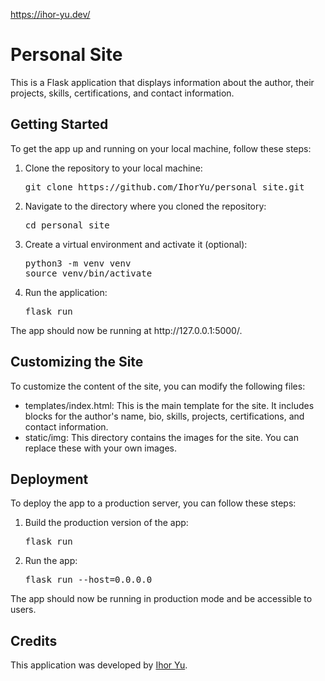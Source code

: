 https://ihor-yu.dev/
<h1>Personal Site</h1>
<p>This is a Flask application that displays information about the author, their projects, skills, certifications, and contact information.</p>

<h2>Getting Started</h2>
<p>To get the app up and running on your local machine, follow these steps:</p>
<ol>
  <li>Clone the repository to your local machine:
  <pre>
git clone https://github.com/IhorYu/personal_site.git
</pre></li>
  <li>Navigate to the directory where you cloned the repository:
  <pre>
cd personal_site
</pre></li>
  <li>Create a virtual environment and activate it (optional):
  <pre>
python3 -m venv venv
source venv/bin/activate
</pre></li>
  <li>Run the application:
  <pre>
flask run
</pre></li>
</ol>
<p>The app should now be running at http://127.0.0.1:5000/.</p>

<h2>Customizing the Site</h2>
<p>To customize the content of the site, you can modify the following files:</p>
<ul>
  <li>templates/index.html: This is the main template for the site. It includes blocks for the author's name, bio, skills, projects, certifications, and contact information.</li>
  <li>static/img: This directory contains the images for the site. You can replace these with your own images.</li>
</ul>

<h2>Deployment</h2>
<p>To deploy the app to a production server, you can follow these steps:</p>
<ol>
  <li>Build the production version of the app:
  <pre>
flask run
</pre></li>
  <li>Run the app:
  <pre>
flask run --host=0.0.0.0
</pre></li>
</ol>
<p>The app should now be running in production mode and be accessible to users.</p>

<h2>Credits</h2>
<p>This application was developed by <a href="https://github.com/IhorYu">Ihor Yu</a>.</p>
